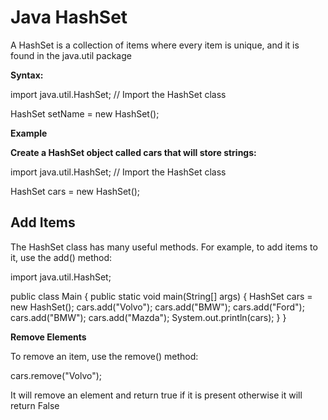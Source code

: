 # **Java HashSet**

A HashSet is a collection of items where every item is unique, and it is found in the java.util package

**Syntax:**

import java.util.HashSet; // Import the HashSet class

HashSet<DataType> setName = new HashSet<Type>();

**Example**

**Create a HashSet object called cars that will store strings:**

import java.util.HashSet; // Import the HashSet class

HashSet<String> cars = new HashSet<String>();

## **Add Items**

The HashSet class has many useful methods. For example, to add items to it, use the add() method:

import java.util.HashSet;

public class Main {
public static void main(String[] args) {
HashSet<String> cars = new HashSet<String>();
cars.add("Volvo");
cars.add("BMW");
cars.add("Ford");
cars.add("BMW");
cars.add("Mazda");
System.out.println(cars);
}
}


**Remove Elements**

To remove an item, use the remove() method:

cars.remove("Volvo");

It will remove an element and return true if it is present otherwise it will return False


